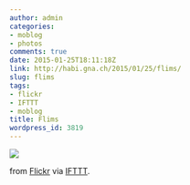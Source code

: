 ```yaml
---
author: admin
categories:
- moblog
- photos
comments: true
date: 2015-01-25T18:11:18Z
link: http://habi.gna.ch/2015/01/25/flims/
slug: flims
tags:
- flickr
- IFTTT
- moblog
title: Flims
wordpress_id: 3819
---
```


![](http://ift.tt/1B9Wsup)  

from [Flickr](http://flic.kr/p/qW4fxY) via [IFTTT](http://ift.tt/1c4nCfM).
